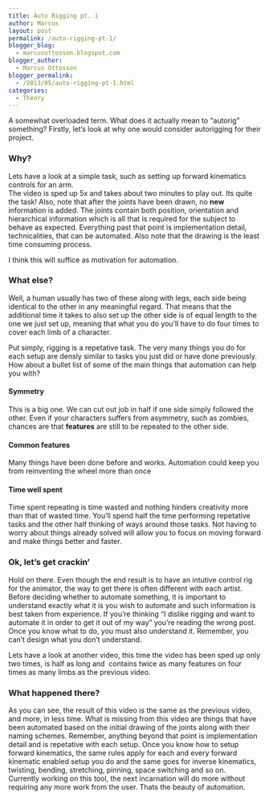 ```yaml
---
title: Auto Rigging pt. 1
author: Marcus
layout: post
permalink: /auto-rigging-pt-1/
blogger_blog:
  - marcusottosson.blogspot.com
blogger_author:
  - Marcus Ottosson
blogger_permalink:
  - /2013/05/auto-rigging-pt-1.html
categories:
  - Theory
---
```

A somewhat overloaded term. What does it actually mean to &#8220;autorig&#8221; something? Firstly, let&#8217;s look at why one would consider autorigging for their project.

### Why?

<div>
  Lets have a look at a simple task, such as setting up forward kinematics controls for an arm.
</div>

<div>
</div>

<div>
</div>

<div>
  The video is sped up 5x and takes about two minutes to play out. Its quite the task! Also, note that after the joints have been drawn, no <b>new</b> information is added. The joints contain both position, orientation and hierarchical information which is all that is required for the subject to behave as expected. Everything past that point is implementation detail, technicalities, that can be automated. Also note that the drawing is the least time consuming process.</p> <p>
    I think this will suffice as motivation for automation.
  </p>
  
  <h3>
    What else? 
  </h3>
  
  <p>
    Well, a human usually has two of these along with legs, each side being identical to the other in any meaningful regard. That means that the additional time it takes to also set up the other side is of equal length to the one we just set up, meaning that what you do you&#8217;ll have to do four times to cover each limb of a character.
  </p>
  
  <p>
    Put simply, rigging is a repetative task. The very many things you do for each setup are densly similar to tasks you just did or have done previously. How about a bullet list of some of the main things that automation can help you with?
  </p>
</div>

#### Symmetry

This is a big one. We can cut out job in half if one side simply followed the other. Even if your characters suffers from asymmetry, such as zombies, chances are that **features** are still to be repeated to the other side.

#### Common features

Many things have been done before and works. Automation could keep you from reinventing the wheel more than once

#### Time well spent

Time spent repeating is time wasted and nothing hinders creativity more than that of wasted time. You&#8217;ll spend half the time performing repetative tasks and the other half thinking of ways around those tasks. Not having to worry about things already solved will allow you to focus on moving forward and make things better and faster. <div>
  <h3>
    Ok, let&#8217;s get crackin&#8217;
  </h3>
  
  <div>
  </div>
  
  <p>
    Hold on there. Even though the end result is to have an intutive control rig for the animator, the way to get there is often different with each artist. Before deciding whether to automate something, it is important to understand exactly what it is you wish to automate and such information is best taken from experience. If you&#8217;re thinking &#8220;I dislike rigging and want to automate it in order to get it out of my way&#8221; you&#8217;re reading the wrong post. Once you know what to do, you must also understand it. Remember, you can&#8217;t design what you don&#8217;t understand.
  </p>
  
  <p>
    Lets have a look at another video, this time the video has been sped up only two times, is half as long and  contains twice as many features on four times as many limbs as the previous video.
  </p>
</div>

### What happened there?

<div>
</div>

<div>
  As you can see, the result of this video is the same as the previous video, and more, in less time. What is missing from this video are things that have been automated based on the initial drawing of the joints along with their naming schemes. Remember, anything beyond that point is implementation detail and is repetative with each setup. Once you know how to setup forward kinematics, the same rules apply for each and every forward kinematic enabled setup you do and the same goes for inverse kinematics, twisting, bending, stretching, pinning, space switching and so on.
</div>

<div>
</div>

<div>
  Currently working on this tool, the next incarnation will do more without requiring any more work from the user. Thats the beauty of automation.
</div>